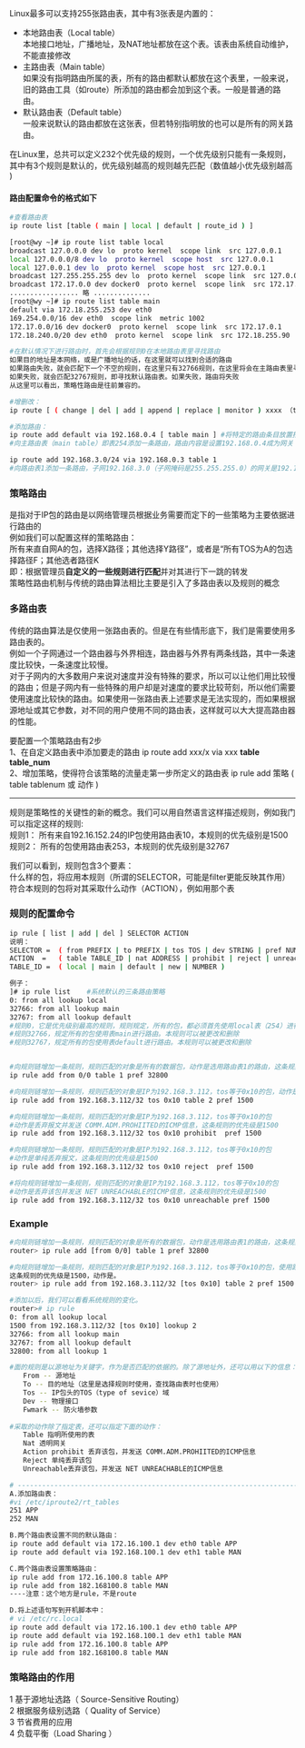 Linux最多可以支持255张路由表，其中有3张表是内置的：  
* 本地路由表（Local table）  
本地接口地址，广播地址，及NAT地址都放在这个表。该表由系统自动维护，不能直接修改
* 主路由表（Main table）  
如果没有指明路由所属的表，所有的路由都默认都放在这个表里，一般来说，旧的路由工具（如route）所添加的路由都会加到这个表。一般是普通的路由。
* 默认路由表（Default table）  
一般来说默认的路由都放在这张表，但若特别指明放的也可以是所有的网关路由。
  
在Linux里，总共可以定义232个优先级的规则，一个优先级别只能有一条规则，其中有3个规则是默认的，优先级别越高的规则越先匹配（数值越小优先级别越高 )  

#### 路由配置命令的格式如下
```bash
#查看路由表
ip route list [table ( main | local | default | route_id ) ]  

[root@wy ~]# ip route list table local
broadcast 127.0.0.0 dev lo  proto kernel  scope link  src 127.0.0.1 
local 127.0.0.0/8 dev lo  proto kernel  scope host  src 127.0.0.1 
local 127.0.0.1 dev lo  proto kernel  scope host  src 127.0.0.1 
broadcast 127.255.255.255 dev lo  proto kernel  scope link  src 127.0.0.1 
broadcast 172.17.0.0 dev docker0  proto kernel  scope link  src 172.17.0.1 
................. 略 ..............
[root@wy ~]# ip route list table main
default via 172.18.255.253 dev eth0 
169.254.0.0/16 dev eth0  scope link  metric 1002 
172.17.0.0/16 dev docker0  proto kernel  scope link  src 172.17.0.1 
172.18.240.0/20 dev eth0  proto kernel  scope link  src 172.18.255.90 

#在默认情况下进行路由时，首先会根据规则0在本地路由表里寻找路由
如果目的地址是本网络，或是广播地址的话，在这里就可以找到合适的路由
如果路由失败，就会匹配下一个不空的规则，在这里只有32766规则，在这里将会在主路由表里寻找路由
如果失败，就会匹配32767规则，即寻找默认路由表。如果失败，路由将失败
从这里可以看出，策略性路由是往前兼容的。

#增删改：
ip route [ ( change | del | add | append | replace | monitor ) xxxx （table  main | local | default | route_id ]

#添加路由：
ip route add default via 192.168.0.4 [ table main ] #将特定的路由条目放置指定的路由表中
#向主路由表（main table）即表254添加一条路由，路由内容是设置192.168.0.4成为网关

ip route add 192.168.3.0/24 via 192.168.0.3 table 1 
#向路由表1添加一条路由，子网192.168.3.0（子网掩码是255.255.255.0）的网关是192.168.0.3
```

### 策略路由
是指对于IP包的路由是以网络管理员根据业务需要而定下的一些策略为主要依据进行路由的  
例如我们可以配置这样的策略路由：  
所有来直自网A的包，选择X路径；其他选择Y路径”，或者是“所有TOS为A的包选择路径F；其他选者路径K  
即：根据管理员**自定义的一些规则进行匹配**并对其进行下一跳的转发  
策略性路由机制与传统的路由算法相比主要是引入了多路由表以及规则的概念   

### 多路由表
传统的路由算法是仅使用一张路由表的。但是在有些情形底下，我们是需要使用多路由表的。  
例如一个子网通过一个路由器与外界相连，路由器与外界有两条线路，其中一条速度比较快，一条速度比较慢。  
对于子网内的大多数用户来说对速度并没有特殊的要求，所以可以让他们用比较慢的路由；但是子网内有一些特殊的用户却是对速度的要求比较苛刻，所以他们需要使用速度比较快的路由。如果使用一张路由表上述要求是无法实现的，而如果根据源地址或其它参数，对不同的用户使用不同的路由表，这样就可以大大提高路由器的性能。

要配置一个策略路由有2步  
 1、在自定义路由表中添加要走的路由  ip route add xxx/x via xxx **table table_num**  
 2、增加策略，使得符合该策略的流量走第一步所定义的路由表 ip rule add 策略 ( table tablenum 或 动作 )  
 
 ---
规则是策略性的关键性的新的概念。我们可以用自然语言这样描述规则，例如我门可以指定这样的规则:  
规则1： 所有来自192.16.152.24的IP包使用路由表10，本规则的优先级别是1500  
规则2： 所有的包使用路由表253，本规则的优先级别是32767  

我们可以看到，规则包含3个要素：  
什么样的包，将应用本规则（所谓的SELECTOR，可能是filter更能反映其作用）  
符合本规则的包将对其采取什么动作（ACTION），例如用那个表  
 
### 规则的配置命令
```bash
ip rule [ list | add | del ] SELECTOR ACTION
说明：
SELECTOR =  ( from PREFIX | to PREFIX | tos TOS | dev STRING | pref NUMBER )
ACTION  =   ( table TABLE_ID | nat ADDRESS | prohibit | reject | unreachable | flowid CLASSID )
TABLE_ID =  ( local | main | default | new | NUMBER )

例子：
]# ip rule list    #系统默认的三条路由策略
0: from all lookup local
32766: from all lookup main
32767: from all lookup default 
#规则0，它是优先级别最高的规则，规则规定，所有的包，都必须首先使用local表（254）进行路由。本规则不能被更改和删除。
#规则32766，规定所有的包使用表main进行路由。本规则可以被更改和删除
#规则32767，规定所有的包使用表default进行路由。本规则可以被更改和删除


#向规则链增加一条规则，规则匹配的对象是所有的数据包，动作是选用路由表1的路由，这条规则的优先级是32800
ip rule add from 0/0 table 1 pref 32800

#向规则链增加一条规则，规则匹配的对象是IP为192.168.3.112，tos等于0x10的包，动作是使用路由表2，规则优先级1500
ip rule add from 192.168.3.112/32 tos 0x10 table 2 pref 1500

#向规则链增加一条规则，规则匹配的对象是IP为192.168.3.112，tos等于0x10的包
#动作是丢弃报文并发送 COMM.ADM.PROHIITED的ICMP信息，这条规则的优先级是1500
ip rule add from 192.168.3.112/32 tos 0x10 prohibit  pref 1500

#向规则链增加一条规则，规则匹配的对象是IP为192.168.3.112，tos等于0x10的包
#动作是单纯丢弃报文，这条规则的优先级是1500
ip rule add from 192.168.3.112/32 tos 0x10 reject  pref 1500

#将向规则链增加一条规则，规则匹配的对象是IP为192.168.3.112，tos等于0x10的包
#动作是丢弃该包并发送 NET UNREACHABLE的ICMP信息，这条规则的优先级是1500
ip rule add from 192.168.3.112/32 tos 0x10 unreachable pref 1500
```
### Example
```bash
#向规则链增加一条规则，规则匹配的对象是所有的数据包，动作是选用路由表1的路由，这条规则的优先级是32800
router> ip rule add [from 0/0] table 1 pref 32800

#向规则链增加一条规则，规则匹配的对象是IP为192.168.3.112，tos等于0x10的包，使用路由表2
这条规则的优先级是1500，动作是。
router> ip rule add from 192.168.3.112/32 [tos 0x10] table 2 pref 1500 prohibit

#添加以后，我们可以看看系统规则的变化。
router># ip rule
0: from all lookup local
1500 from 192.168.3.112/32 [tos 0x10] lookup 2
32766: from all lookup main
32767: from all lookup default
32800: from all lookup 1

#面的规则是以源地址为关键字，作为是否匹配的依据的。除了源地址外，还可以用以下的信息：
　　From -- 源地址
　　To -- 目的地址（这里是选择规则时使用，查找路由表时也使用）
　　Tos -- IP包头的TOS（type of sevice）域
　　Dev -- 物理接口
　　Fwmark -- 防火墙参数
  
#采取的动作除了指定表，还可以指定下面的动作：
　　Table 指明所使用的表
　　Nat 透明网关
　　Action prohibit 丢弃该包，并发送 COMM.ADM.PROHIITED的ICMP信息
　　Reject 单纯丢弃该包
　　Unreachable丢弃该包，并发送 NET UNREACHABLE的ICMP信息

# --------------------------------------------------------------------------------
A.添加路由表：
#vi /etc/iproute2/rt_tables
251 APP
252 MAN

B.两个路由表设置不同的默认路由：
ip route add default via 172.16.100.1 dev eth0 table APP
ip route add default via 192.168.100.1 dev eth1 table MAN

C.两个路由表设置策略路由：
ip rule add from 172.16.100.8 table APP
ip rule add from 182.168100.8 table MAN
----注意：这个地方是rule，不是route

D.将上述语句写到开机脚本中：
# vi /etc/rc.local
ip route add default via 172.16.100.1 dev eth0 table APP
ip route add default via 192.168.100.1 dev eth1 table MAN
ip rule add from 172.16.100.8 table APP
ip rule add from 182.168100.8 table MAN
```
### 策略路由的作用
1 基于源地址选路（ Source-Sensitive Routing）  
2 根据服务级别选路（ Quality of Service）  
3 节省费用的应用  
4 负载平衡（Load Sharing  ）
